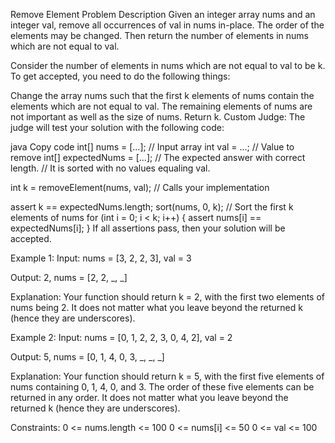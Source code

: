 Remove Element
Problem Description
Given an integer array nums and an integer val, remove all occurrences of val in nums in-place. The order of the elements may be changed. Then return the number of elements in nums which are not equal to val.

Consider the number of elements in nums which are not equal to val to be k. To get accepted, you need to do the following things:

Change the array nums such that the first k elements of nums contain the elements which are not equal to val.
The remaining elements of nums are not important as well as the size of nums.
Return k.
Custom Judge:
The judge will test your solution with the following code:

java
Copy code
int[] nums = [...]; // Input array
int val = ...; // Value to remove
int[] expectedNums = [...]; // The expected answer with correct length.
// It is sorted with no values equaling val.

int k = removeElement(nums, val); // Calls your implementation

assert k == expectedNums.length;
sort(nums, 0, k); // Sort the first k elements of nums
for (int i = 0; i < k; i++) {
assert nums[i] == expectedNums[i];
}
If all assertions pass, then your solution will be accepted.

Example 1:
Input:
nums = [3, 2, 2, 3], val = 3

Output:
2, nums = [2, 2, _, _]

Explanation: Your function should return k = 2, with the first two elements of nums being 2. It does not matter what you leave beyond the returned k (hence they are underscores).

Example 2:
Input:
nums = [0, 1, 2, 2, 3, 0, 4, 2], val = 2

Output:
5, nums = [0, 1, 4, 0, 3, _, _, _]

Explanation: Your function should return k = 5, with the first five elements of nums containing 0, 1, 4, 0, and 3. The order of these five elements can be returned in any order. It does not matter what you leave beyond the returned k (hence they are underscores).

Constraints:
0 <= nums.length <= 100
0 <= nums[i] <= 50
0 <= val <= 100
